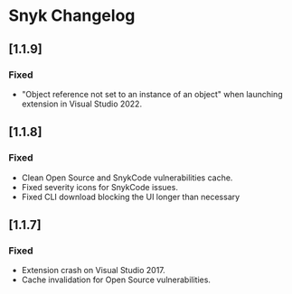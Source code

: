 # Snyk Changelog

## [1.1.9]

### Fixed
- "Object reference not set to an instance of an object" when launching extension in Visual Studio 2022.

## [1.1.8]

### Fixed
- Clean Open Source and SnykCode vulnerabilities cache.
- Fixed severity icons for SnykCode issues.
- Fixed CLI download blocking the UI longer than necessary

## [1.1.7]

### Fixed
- Extension crash on Visual Studio 2017.
- Cache invalidation for Open Source vulnerabilities.